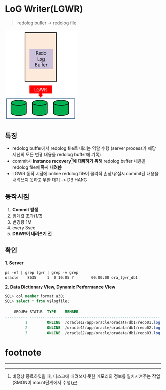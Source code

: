 # LoG Writer(**LGWR**)

> redolog buffer -> redolog file

<img src="./assets/image-20230711113234485.png" alt="image-20230711113234485" style="zoom:50%;" />

## 특징

- redolog buffer에서 redolog file로 내리는 역할 수행
  (server process가 해당 세션의 모든 변경 내용을 redolog buffer에 기록)
- commit시 **instance recovery[^instance recovery]에 대비하기 위해** redolog buffer 내용을 redolog file에 **즉시 내려씀**
- LGWR 동작 시점에 online redolog file이 물리적 손상/유실시 commit된 내용을 내려쓰지 못하고 무한 대기 -> DB HANG

## 동작시점

1. **Commit 발생**
2. 임계값 초과(1/3)
3. 변경량 1M 
4. every 3sec
5. **DBWR이 내려쓰기 전**

## 확인

**1. Server** 

```shell
ps -ef | grep lgwr | grep -v grep
oracle    8635     1  0 10:05 ?        00:00:00 ora_lgwr_db1
```

**2. Data Dictionary View, Dynamic Performance View**

```sql
SQL> col member format a30;
SQL> select * from v$logfile;

    GROUP# STATUS  TYPE    MEMBER                                      IS_     CON_ID
---------- ------- ------- ------------------------------------------- --- ----------
         1         ONLINE  /oracle12/app/oracle/oradata/db1/redo01.log NO           0
         2         ONLINE  /oracle12/app/oracle/oradata/db1/redo02.log NO           0
         3         ONLINE  /oracle12/app/oracle/oradata/db1/redo03.log NO           0
```

# footnote

---

[^Pinned Buffer]: commit 전, 변경여지가 있는 상태; 다른 사용자가 이미 사용하고 있는 Buffer Block으로 사용할 수 없음
[^Dirty Buffer]: commit 후, disk로 내려쓰지 않은 상태; 현재 작업은 진행되지 않지만 다른 사용자가 내용을 변경한 후 아직 데이터 파일에 변경된 내용을 저장하지 않은 Buffer
[^Free Buffer]: 사용되지 않았거나(Unused) 또는 Dirty Buffer 였다가 디스크로 저장이 되고 다시 재사용 가능하게 된 Block
[^RAC Ping]: 다른 인스턴스에서 커밋은 했지만, 아직 disk로 내려쓰지 않은 상태에서 서로 다름을 인지
[^instance recovery]: 비정상 종료하였을 때, 디스크에 내려쓰지 못한 메모리의 정보를 일치시켜주는 작업(SMON이 mount단계에서 수행)